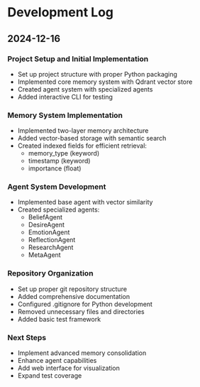 # Development Log

## 2024-12-16

### Project Setup and Initial Implementation
- Set up project structure with proper Python packaging
- Implemented core memory system with Qdrant vector store
- Created agent system with specialized agents
- Added interactive CLI for testing

### Memory System Implementation
- Implemented two-layer memory architecture
- Added vector-based storage with semantic search
- Created indexed fields for efficient retrieval:
  - memory_type (keyword)
  - timestamp (keyword)
  - importance (float)

### Agent System Development
- Implemented base agent with vector similarity
- Created specialized agents:
  - BeliefAgent
  - DesireAgent
  - EmotionAgent
  - ReflectionAgent
  - ResearchAgent
  - MetaAgent

### Repository Organization
- Set up proper git repository structure
- Added comprehensive documentation
- Configured .gitignore for Python development
- Removed unnecessary files and directories
- Added basic test framework

### Next Steps
- Implement advanced memory consolidation
- Enhance agent capabilities
- Add web interface for visualization
- Expand test coverage
